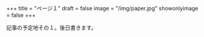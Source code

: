 +++
title = "ページ１"
draft = false
image = "/img/paper.jpg"
showonlyimage = false
+++

記事の予定地その１。後日書きます。
